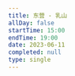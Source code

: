 ```yaml
---
title: 东营 - 乳山
allDay: false
startTime: 15:00
endTime: 19:00
date: 2023-06-11
completed: null
type: single
---
```

